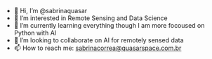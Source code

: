 - 👋 Hi, I’m @sabrinaquasar
- 👀 I’m interested in Remote Sensing and Data Science
- 🌱 I’m currently learning everything though I am more focoused on Python with AI
- 💞️ I’m looking to collaborate on AI for remotely sensed data
- 📫 How to reach me: sabrinacorrea@quasarspace.com.br

<!---
sabrinaquasar/sabrinaquasar is a ✨ spatial ✨ repository because its `README.md` (this file) appears on your GitHub profile.
You can click the Preview link to take a look at your changes.
--->
